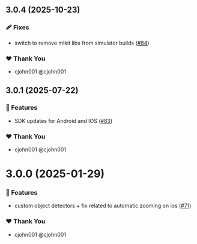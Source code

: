 ## 3.0.4 (2025-10-23)

### 🩹 Fixes

- switch to remove mlkit libs from simulator builds ([#84](https://github.com/NativeScript/mlkit/pull/84))

### ❤️ Thank You

- cjohn001 @cjohn001

## 3.0.1 (2025-07-22)

### 🚀 Features

- SDK updates for Android and IOS ([#83](https://github.com/NativeScript/mlkit/pull/83))

### ❤️ Thank You

- cjohn001 @cjohn001

# 3.0.0 (2025-01-29)

### 🚀 Features

- custom object detectors + fix related to automatic zooming on ios ([#71](https://github.com/NativeScript/mlkit/pull/71))

### ❤️ Thank You

- cjohn001 @cjohn001
